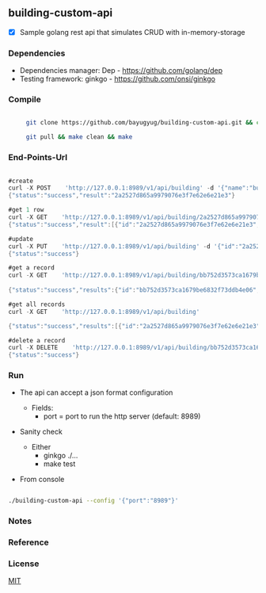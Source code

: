 ## building-custom-api



* [x] Sample golang rest api that simulates CRUD with in-memory-storage



### Dependencies
- Dependencies manager: Dep - https://github.com/golang/dep
- Testing framework: ginkgo - https://github.com/onsi/ginkgo

### Compile

```sh

     git clone https://github.com/bayugyug/building-custom-api.git && cd building-custom-api

     git pull && make clean && make

```
 


### End-Points-Url


```go

#create
curl -X POST    'http://127.0.0.1:8989/v1/api/building' -d '{"name":"building-a","address":"address here","floors":["floor-1","floor-2"]}'
{"status":"success","result":"2a2527d865a9979076e3f7e62e6e21e3"}

#get 1 row
curl -X GET    'http://127.0.0.1:8989/v1/api/building/2a2527d865a9979076e3f7e62e6e21e3'
{"status":"success","result":[{"id":"2a2527d865a9979076e3f7e62e6e21e3","name":"building-a","address":"address here","floors":["floor-1","floor-2"],"created":"2019-04-29T23:04:39+08:00"}]}

#update
curl -X PUT    'http://127.0.0.1:8989/v1/api/building' -d '{"id":"2a2527d865a9979076e3f7e62e6e21e3","name":"building-a","address":"address here2","floors":["floor-a1","floor-a2","floor-a3"]}'
{"status":"success"}

#get a record
curl -X GET    'http://127.0.0.1:8989/v1/api/building/bb752d3573ca1679be6832f73ddb4e06'
	
{"status":"success","results":{"id":"bb752d3573ca1679be6832f73ddb4e06","name":"building-b","address":"address here","floors":["floor-1","floor-2"],"created":"2019-04-29T23:12:54+08:00"}}

#get all records
curl -X GET    'http://127.0.0.1:8989/v1/api/building'

{"status":"success","results":[{"id":"2a2527d865a9979076e3f7e62e6e21e3","name":"building-a","address":"address here2","floors":["floor-a1","floor-a2","floor-a3"],"created":"2019-04-29T23:09:55+08:00","modified":"2019-04-29T23:11:59+08:00"},{"id":"f2b1c1b85445b3767a3d86a677247a93","name":"building-2","address":"address here","floors":["floor-1","floor-2"],"created":"2019-04-29T23:04:39+08:00"},{"id":"bb752d3573ca1679be6832f73ddb4e06","name":"building-b","address":"address here","floors":["floor-1","floor-2"],"created":"2019-04-29T23:12:54+08:00"}]}

#delete a record
curl -X DELETE    'http://127.0.0.1:8989/v1/api/building/bb752d3573ca1679be6832f73ddb4e06'
{"status":"success"}
```


### Run

- The api can accept a json format configuration
	- Fields:
		- port      = port to run the http server (default: 8989)

- Sanity check
	- Either
		- ginkgo ./...	
		- make test

- From console

```sh

./building-custom-api --config '{"port":"8989"}'

```


### Notes

### Reference

### License

[MIT](https://bayugyug.mit-license.org/)

